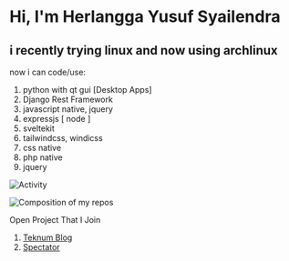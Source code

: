 # Hi, I'm Herlangga Yusuf Syailendra
## i recently trying linux and now using archlinux
now i can code/use:
1. python with qt gui [Desktop Apps]
2. Django Rest Framework
3. javascript native, jquery
4. expressjs [ node ]
5. sveltekit
6. tailwindcss, windicss
7. css native
8. php native
9. jquery


![Activity](https://github-readme-stats.vercel.app/api?username=herlangga72&count_private=true&show_icons=true&theme=dark)

![Composition of my repos](https://github-readme-stats.vercel.app/api/top-langs/?username=herlangga72&count_private=true&show_icons=true&theme=dark&layout=compact&langs_count=10)

Open Project That I Join
1. [Teknum Blog](https://github.com/teknologi-umum/blog)
1. [Spectator](https://github.com/teknologi-umum/spectator)
